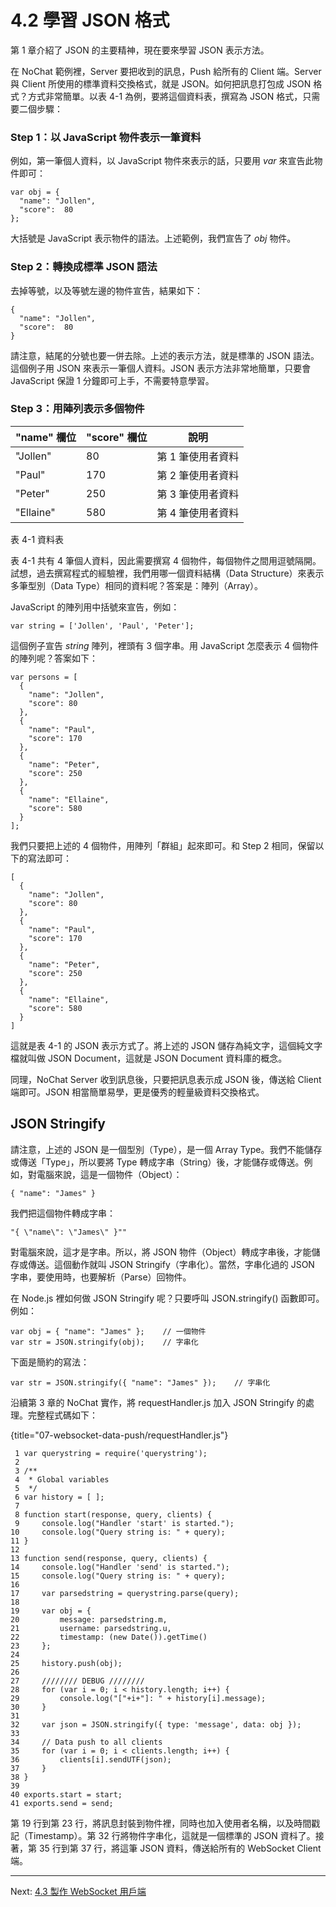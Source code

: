 # 4.2 學習 JSON 格式

第 1 章介紹了 JSON 的主要精神，現在要來學習 JSON 表示方法。

在 NoChat 範例裡，Server 要把收到的訊息，Push 給所有的 Client 端。Server 與 Client 所使用的標準資料交換格式，就是 JSON。如何把訊息打包成 JSON 格式？方式非常簡單。以表 4-1 為例，要將這個資料表，撰寫為 JSON 格式，只需要二個步驟：

### Step 1：以 JavaScript 物件表示一筆資料

例如，第一筆個人資料，以 JavaScript 物件來表示的話，只要用 *var* 來宣告此物件即可：

~~~~~~~~
var obj = {
  "name": "Jollen",
  "score":  80
};
~~~~~~~~

大括號是 JavaScript 表示物件的語法。上述範例，我們宣告了 *obj* 物件。

### Step 2：轉換成標準 JSON 語法

去掉等號，以及等號左邊的物件宣告，結果如下：

~~~~~~~~
{
  "name": "Jollen",
  "score":  80
}
~~~~~~~~

請注意，結尾的分號也要一併去除。上述的表示方法，就是標準的 JSON 語法。這個例子用 JSON 來表示一筆個人資料。JSON 表示方法非常地簡單，只要會 JavaScript 保證 1 分鐘即可上手，不需要特意學習。

### Step 3：用陣列表示多個物件

|"name" 欄位    |"score" 欄位   |說明      
|--------------|---------------|--------------
|"Jollen"      |80             |第 1 筆使用者資料
|"Paul"        |170            |第 2 筆使用者資料
|"Peter"       |250            |第 3 筆使用者資料
|"Ellaine"     |580            |第 4 筆使用者資料
表 4-1 資料表

表 4-1 共有 4 筆個人資料，因此需要撰寫 4 個物件，每個物件之間用逗號隔開。試想，過去撰寫程式的經驗裡，我們用哪一個資料結構（Data Structure）來表示多筆型別（Data Type）相同的資料呢？答案是：陣列（Array）。

JavaScript 的陣列用中括號來宣告，例如：

~~~~~~~~
var string = ['Jollen', 'Paul', 'Peter'];
~~~~~~~~

這個例子宣告 *string* 陣列，裡頭有 3 個字串。用 JavaScript 怎麼表示 4 個物件的陣列呢？答案如下：

~~~~~~~~
var persons = [
  {
    "name": "Jollen",
    "score": 80
  },
  {
    "name": "Paul",
    "score": 170
  },
  {
    "name": "Peter",
    "score": 250
  },
  {
    "name": "Ellaine",
    "score": 580
  }
];
~~~~~~~~

我們只要把上述的 4 個物件，用陣列「群組」起來即可。和 Step 2 相同，保留以下的寫法即可：

~~~~~~~~
[
  {
    "name": "Jollen",
    "score": 80
  },
  {
    "name": "Paul",
    "score": 170
  },
  {
    "name": "Peter",
    "score": 250
  },
  {
    "name": "Ellaine",
    "score": 580
  }
]
~~~~~~~~

這就是表 4-1 的 JSON 表示方式了。將上述的 JSON 儲存為純文字，這個純文字檔就叫做 JSON Document，這就是 JSON Document 資料庫的概念。

同理，NoChat Server 收到訊息後，只要把訊息表示成 JSON 後，傳送給 Client 端即可。JSON 相當簡單易學，更是優秀的輕量級資料交換格式。

## JSON Stringify

請注意，上述的 JSON 是一個型別（Type），是一個 Array Type。我們不能儲存或傳送「Type」，所以要將 Type 轉成字串（String）後，才能儲存或傳送。例如，對電腦來說，這是一個物件（Object）：

~~~~~~~~
{ "name": "James" }
~~~~~~~~

我們把這個物件轉成字串：

~~~~~~~~
"{ \"name\": \"James\" }""
~~~~~~~~

對電腦來說，這才是字串。所以，將 JSON 物件（Object）轉成字串後，才能儲存或傳送。這個動作就叫 JSON Stringify（字串化）。當然，字串化過的 JSON 字串，要使用時，也要解析（Parse）回物件。

在 Node.js 裡如何做 JSON Stringify 呢？只要呼叫 JSON.stringify() 函數即可。例如：

~~~~~~~~
var obj = { "name": "James" };    // 一個物件
var str = JSON.stringify(obj);    // 字串化
~~~~~~~~

下面是簡約的寫法：

~~~~~~~~
var str = JSON.stringify({ "name": "James" });    // 字串化
~~~~~~~~

沿續第 3 章的 NoChat 實作，將 requestHandler.js 加入 JSON Stringify 的處理。完整程式碼如下：

{title="07-websocket-data-push/requestHandler.js"}
~~~~~~~~
 1 var querystring = require('querystring'); 
 2 
 3 /**
 4  * Global variables
 5  */
 6 var history = [ ];
 7 
 8 function start(response, query, clients) {
 9     console.log("Handler 'start' is started.");
10     console.log("Query string is: " + query);
11 }
12 
13 function send(response, query, clients) {
14     console.log("Handler 'send' is started.");
15     console.log("Query string is: " + query);
16 
17     var parsedstring = querystring.parse(query); 
18 
19     var obj = {
20         message: parsedstring.m,
21         username: parsedstring.u,
22         timestamp: (new Date()).getTime()
23     };
24 
25     history.push(obj);
26 
27     //////// DEBUG ////////
28     for (var i = 0; i < history.length; i++) {
29         console.log("["+i+"]: " + history[i].message);
30     }
31 
32     var json = JSON.stringify({ type: 'message', data: obj });
33 
34     // Data push to all clients
35     for (var i = 0; i < clients.length; i++) {
36         clients[i].sendUTF(json);
37     }
38 }
39 
40 exports.start = start;
41 exports.send = send;
~~~~~~~~

第 19 行到第 23 行，將訊息封裝到物件裡，同時也加入使用者名稱，以及時間戳記（Timestamp）。第 32 行將物件字串化，這就是一個標準的 JSON 資枓了。接著，第 35 行到第 37 行，將這筆 JSON 資料，傳送給所有的 WebSocket Client 端。

---

Next: [4.3 製作 WebSocket 用戶端](3-websocket-client.md)
